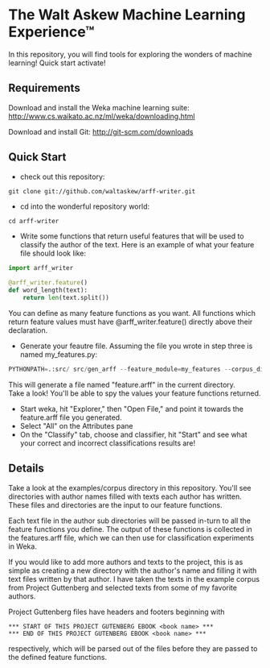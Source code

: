 The Walt Askew Machine Learning Experience™
===========================================

In this repository, you will find tools for exploring the wonders of machine learning!  Quick start activate!

Requirements
------------
Download and install the Weka machine learning suite: http://www.cs.waikato.ac.nz/ml/weka/downloading.html

Download and install Git: http://git-scm.com/downloads

Quick Start
-----------
* check out this repository:
```
git clone git://github.com/waltaskew/arff-writer.git
```
* cd into the wonderful repository world:
```
cd arff-writer
```
* Write some functions that return useful features that will be used to classify the author of the text.
Here is an example of what your feature file should look like:

```python
import arff_writer
        
@arff_writer.feature()                  
def word_length(text):
    return len(text.split())
```
You can define as many feature functions as you want.
All functions which return feature values must have @arff_writer.feature() directly above their declaration.

* Generate your feautre file.  Assuming the file you wrote in step three is named my_features.py:

```python
PYTHONPATH=.:src/ src/gen_arff --feature_module=my_features --corpus_dir=examples/corpus/
```
This will generate a file named "feature.arff" in the current directory.  
Take a look!
You'll be able to spy the values your feature functions returned.

* Start weka, hit "Explorer," then "Open File," and point it towards the feature.arff file you generated.
* Select "All" on the Attributes pane
* On the "Classify" tab, choose and classifier, hit "Start" and see what your correct and incorrect classifications results are!

Details
-------
Take a look at the examples/corpus directory in this repository.
You'll see directories with author names filled with texts each author has written.
These files and directories are the input to our feature functions.

Each text file in the author sub directories will be passed in-turn to all the feature functions you define.
The output of these functions is collected in the features.arff file, which we can then use for classification experiments in Weka.

If you would like to add more authors and texts to the project,
this is as simple as creating a new directory with the author's name and filling it with text files written by that author.
I have taken the texts in the example corpus from Project Guttenberg and selected texts from some of my favorite authors.

Project Guttenberg files have headers and footers beginning with 
```
*** START OF THIS PROJECT GUTENBERG EBOOK <book name> ***
*** END OF THIS PROJECT GUTENBERG EBOOK <book name> ***
```
respectively, which will be parsed out of the files before they are passed to the defined feature functions.

